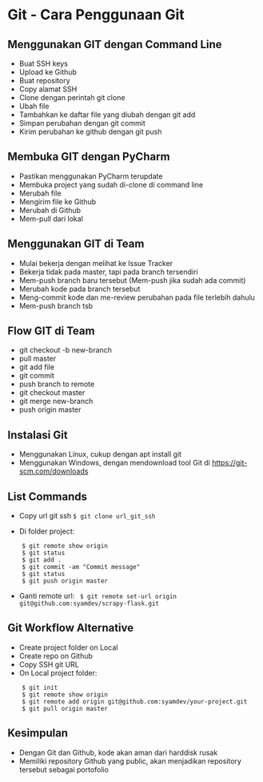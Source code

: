 # Git - Cara Penggunaan Git

## Menggunakan GIT dengan Command Line
- Buat SSH keys
- Upload ke Github
- Buat repository
- Copy alamat SSH
- Clone dengan perintah git clone <alamat ssh>
- Ubah file
- Tambahkan ke daftar file yang diubah dengan git add
- Simpan perubahan dengan git commit
- Kirim perubahan ke github dengan git push

## Membuka GIT dengan PyCharm
- Pastikan menggunakan PyCharm terupdate
- Membuka project yang sudah di-clone di command line
- Merubah file
- Mengirim file ke Github
- Merubah di Github
- Mem-pull dari lokal

## Menggunakan GIT di Team
- Mulai bekerja dengan melihat ke Issue Tracker
- Bekerja tidak pada master, tapi pada branch tersendiri
- Mem-push branch baru tersebut (Mem-push jika sudah ada commit)
- Merubah kode pada branch tersebut
- Meng-commit kode dan me-review perubahan pada file terlebih dahulu
- Mem-push branch tsb

## Flow GIT di Team
- git checkout -b new-branch
- pull master
- git add file
- git commit
- push branch to remote
- git checkout master
- git merge new-branch
- push origin master

## Instalasi Git
- Menggunakan Linux, cukup dengan apt install git
- Menggunakan Windows, dengan mendownload tool Git di 
https://git-scm.com/downloads

## List Commands
- Copy url git ssh
```$ git clone url_git_ssh```

- Di folder project:
```
	$ git remote show origin
	$ git status
	$ git add .
	$ git commit -am "Commit message"
	$ git status
	$ git push origin master
```

- Ganti remote url:
``` $ git remote set-url origin git@github.com:syamdev/scrapy-flask.git```

## Git Workflow Alternative
- Create project folder on Local
- Create repo on Github
- Copy SSH git URL
- On Local project folder:
```
	$ git init
	$ git remote show origin
	$ git remote add origin git@github.com:syamdev/your-project.git
	$ git pull origin master
```

## Kesimpulan
- Dengan Git dan Github, kode akan aman dari harddisk rusak
- Memiliki repository Github yang public, akan menjadikan repository tersebut sebagai
portofolio
